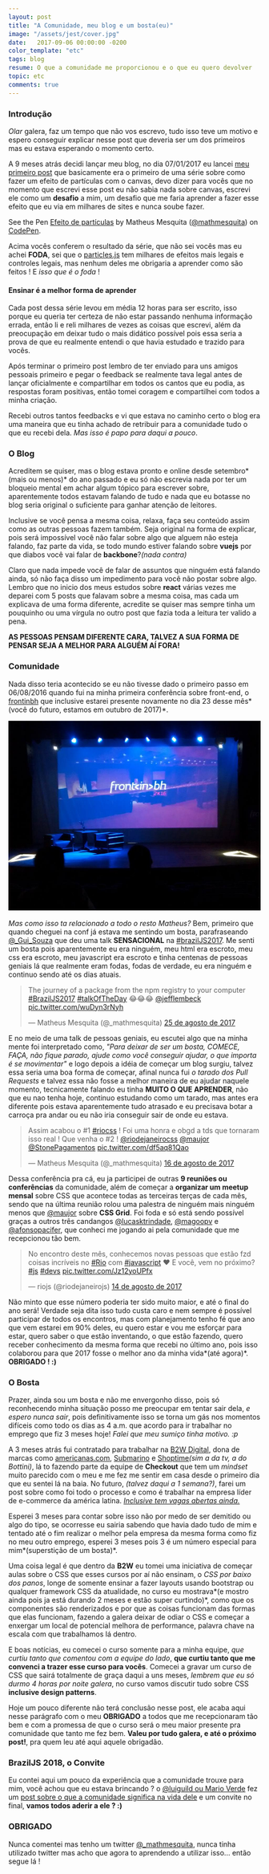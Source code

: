 ```yaml
---
layout: post
title: "A Comunidade, meu blog e um bosta(eu)"
image: "/assets/jest/cover.jpg"
date:   2017-09-06 00:00:00 -0200
color_template: "etc"
tags: blog
resume: O que a comunidade me proporcionou e o que eu quero devolver
topic: etc
comments: true
---
```


### Introdução

*Olar* galera, faz um tempo que não vos escrevo, tudo isso teve um motivo e espero conseguir explicar nesse post que deveria ser um dos primeiros mas eu estava esperando o momento certo.

A 9 meses atrás decidi lançar meu blog, no dia 07/01/2017 eu lancei [meu primeiro post](http://mathmesquita.me/2016/01/07/bem-vindo-ao-canvas.html) que basicamente era o primeiro de uma série sobre como fazer um efeito de partículas com o canvas, devo dizer para vocês que no momento que escrevi esse post eu não sabia nada sobre canvas, escrevi ele como um **desafio** a mim, um desafio que me faria aprender a fazer esse efeito que eu via em milhares de sites e nunca soube fazer.

<p data-height="600" data-theme-id="0" data-slug-hash="wgdoyz" data-default-tab="result" data-user="mathmesquita" data-embed-version="2" data-pen-title="Efeito de partículas" class="codepen">See the Pen <a href="http://codepen.io/mathmesquita/pen/wgdoyz/">Efeito de partículas</a> by Matheus Mesquita (<a href="http://codepen.io/mathmesquita">@mathmesquita</a>) on <a href="http://codepen.io">CodePen</a>.</p>
<script async src="https://production-assets.codepen.io/assets/embed/ei.js"></script>

Acima vocês conferem o resultado da série, que não sei vocês mas eu achei **FODA**, sei que o [particles.js](http://vincentgarreau.com/particles.js/) tem milhares de efeitos mais legais e controles legais, mas nenhum deles me obrigaria a aprender como são feitos ! E *isso que é o foda* ! 

#### Ensinar é a melhor forma de aprender

Cada post dessa série levou em média 12 horas para ser escrito, isso porque eu queria ter certeza de não estar passando nenhuma informação errada, então li e reli milhares de vezes as coisas que escrevi, além da preocupação em deixar tudo o mais didático possível pois essa seria a prova de que eu realmente entendi o que havia estudado e trazido para vocês.

Após terminar o primeiro post lembro de ter enviado para uns amigos pessoais primeiro e pegar o feedback se realmente tava legal antes de lançar oficialmente e compartilhar em todos os cantos que eu podia, as respostas foram positivas, então tomei coragem e compartilhei com todos a minha criação.

Recebi outros tantos feedbacks e vi que estava no caminho certo o blog era uma maneira que eu tinha achado de retribuir para a comunidade tudo o que eu recebi dela. *Mas isso é papo para daqui a pouco*.

### O Blog

Acreditem se quiser, mas o blog estava pronto e online desde setembro*(mais ou menos)* do ano passado e eu só não escrevia nada por ter um bloqueio mental em achar algum tópico para escrever sobre, aparentemente todos estavam falando de tudo e nada que eu botasse no blog seria original o suficiente para ganhar atenção de leitores.

Inclusive se você pensa a mesma coisa, relaxa, faça seu conteúdo assim como as outras pessoas fazem também. Seja original na forma de explicar, pois será impossível você não falar sobre algo que alguem não esteja falando, faz parte da vida, se todo mundo estiver falando sobre **vuejs** por que diabos você vai falar de **backbone**?*(nada contra)*

Claro que nada impede você de falar de assuntos que ninguém está falando ainda, só não faça disso um impedimento para você não postar sobre algo. Lembro que no inicio dos meus estudos sobre **react** várias vezes me deparei com 5 posts que falavam sobre a mesma coisa, mas cada um explicava de uma forma diferente, acredite se quiser mas sempre tinha um pouquinho ou uma vírgula no outro post que fazia toda a leitura ter valido a pena.

**AS PESSOAS PENSAM DIFERENTE CARA, TALVEZ A SUA FORMA DE PENSAR SEJA A MELHOR PARA ALGUÉM AÍ FORA!**

### Comunidade

Nada disso teria acontecido se eu não tivesse dado o primeiro passo em 06/08/2016 quando fui na minha primeira conferência sobre front-end, o [frontinbh](https://frontinbh.com.br/) que inclusive estarei presente novamente no dia 23 desse mês*(você do futuro, estamos em outubro de 2017)*.

![Abertura do frontinbh 2016](/assets/obosta/frontinbh.jpg)

*Mas como isso ta relacionado a todo o resto Matheus?* Bem, primeiro que quando cheguei na conf já estava me sentindo um bosta, parafraseando [@_Gui_Souza](https://twitter.com/_gui_souza) que deu uma talk **SENSACIONAL** na [#brazilJS2017](https://twitter.com/search?q=%23braziljs2017&src=tyah). Me senti um bosta pois aparentemente eu era ninguém, meu html era escroto, meu css era escroto, meu javascript era escroto e tinha centenas de pessoas geniais lá que realmente eram fodas, fodas de verdade, eu era ninguém e continuo sendo até os dias atuais.

<blockquote class="twitter-tweet" data-lang="pt"><p lang="en" dir="ltr">The journey of a package from the npm registry to your computer  <a href="https://twitter.com/hashtag/BrazilJS2017?src=hash">#BrazilJS2017</a> <a href="https://twitter.com/hashtag/talkOfTheDay?src=hash">#talkOfTheDay</a> 😂😂😂 <a href="https://twitter.com/jefflembeck">@jefflembeck</a> <a href="https://t.co/wuDyn3rNyh">pic.twitter.com/wuDyn3rNyh</a></p>&mdash; Matheus Mesquita (@_mathmesquita) <a href="https://twitter.com/_mathmesquita/status/901117384966197248">25 de agosto de 2017</a></blockquote>
<script async src="//platform.twitter.com/widgets.js" charset="utf-8"></script>

E no meio de uma talk de pessoas geniais, eu escutei algo que na minha mente foi interpretado como, *"Para deixar de ser um bosta, COMECE, FAÇA, não fique parado, ajude como você conseguir ajudar, o que importa é se movimentar"* e logo depois a idéia de começar um blog surgiu, talvez essa seria uma boa forma de começar, afinal nunca fui *o tarado dos Pull Requests* e talvez essa não fosse a melhor maneira de eu ajudar naquele momento, tecnicamente falando eu tinha **MUITO O QUE APRENDER**, não que eu nao tenha hoje, continuo estudando como um tarado, mas antes era diferente pois estava aparentemente tudo atrasado e eu precisava botar a carroça pra andar ou eu não iria conseguir sair de onde eu estava.

<blockquote class="twitter-tweet" data-lang="pt"><p lang="pt" dir="ltr">Assim acabou o #1 <a href="https://twitter.com/hashtag/riocss?src=hash">#riocss</a> ! Foi uma honra e obgd a tds que tornaram isso  real ! Que venha o #2 ! <a href="https://twitter.com/riodejaneirocss">@riodejaneirocss</a> <a href="https://twitter.com/maujor">@maujor</a> <a href="https://twitter.com/StonePagamentos">@StonePagamentos</a> <a href="https://t.co/df5aq81Qao">pic.twitter.com/df5aq81Qao</a></p>&mdash; Matheus Mesquita (@_mathmesquita) <a href="https://twitter.com/_mathmesquita/status/897643340686032897">16 de agosto de 2017</a></blockquote>

Dessa conferência pra cá, eu ja participei de outras **9 reuniões ou conferências** da comunidade, além de começar a **organizar um meetup mensal** sobre CSS que acontece todas as terceiras terças de cada mês, sendo que na última reunião rolou uma palestra de ninguém mais ninguém menos que [@maujor](https://twitter.com/maujor) sobre **CSS Grid**. Foi foda e só está sendo possível graças a outros três candangos [@lucasktrindade](https://twitter.com/lucasktrindade), [@magoopv](https://twitter.com/magoopv) e [@afonsopacifer](https://twitter.com/afonsopacifer), que conheci me jogando ai pela comunidade que me recepcionou tão bem.

<blockquote class="twitter-tweet" data-lang="pt"><p lang="pt" dir="ltr">No encontro deste mês, conhecemos novas pessoas que estão fzd coisas incríveis no <a href="https://twitter.com/hashtag/Rio?src=hash">#Rio</a> com <a href="https://twitter.com/hashtag/javascript?src=hash">#javascript</a> ❤️ E você, vem no próximo? <a href="https://twitter.com/hashtag/js?src=hash">#js</a> <a href="https://twitter.com/hashtag/devs?src=hash">#devs</a> <a href="https://t.co/Jz12yoUPfx">pic.twitter.com/Jz12yoUPfx</a></p>&mdash; riojs (@riodejaneirojs) <a href="https://twitter.com/riodejaneirojs/status/897079009913298945">14 de agosto de 2017</a></blockquote>

Não minto que esse número poderia ter sido muito maior, e até o final do ano será! Verdade seja dita isso tudo custa caro e nem sempre é possível participar de todos os encontros, mas com planejamento tenho fé que ano que vem estarei em 90% deles, eu quero estar e vou me esforçar para estar, quero saber o que estão inventando, o que estão fazendo, quero receber conhecimento da mesma forma que recebi no último ano, pois isso colaborou para que 2017 fosse o melhor ano da minha vida*(até agora)*. **OBRIGADO ! :)**

### O Bosta

Prazer, ainda sou um bosta e não me envergonho disso, pois só reconhecendo minha situação posso me preocupar em tentar sair dela, *e espero nunca sair*, pois definitivamente isso se torna um gás nos momentos difíceis como todo os dias as 4 a.m. que acordo para ir trabalhar no emprego que fiz 3 meses hoje! *Falei que meu sumiço tinha motivo. :p* 

A 3 meses atrás fui contratado para trabalhar na [B2W Digital](http://somos.b2wdigital.com/), dona de marcas como [americanas.com](https://www.americanas.com.br/), [Submarino](https://www.submarino.com.br/) e [Shoptime](https://www.submarino.com.br/)*(sim a da tv, a do Bottini)*, lá to fazendo parte da equipe de **Checkout** que tem um *mindset* muito parecido com o meu e me fez me sentir em casa desde o primeiro dia que eu sentei lá na baia. No futuro, *(talvez daqui a 1 semana?)*, farei um post sobre como foi todo o processo e como é trabalhar na empresa líder de e-commerce da américa latina. [*Inclusive tem vagas abertas ainda.*](http://somos.b2wdigital.com/bit/)

Esperei 3 meses para contar sobre isso não por medo de ser demitido ou algo do tipo, se ocorresse eu sairia sabendo que havia dado tudo de mim e tentado até o fim realizar o melhor pela empresa da mesma forma como fiz no meu outro emprego, esperei 3 meses pois 3 é um número especial para mim*(superstição de um bosta)*.

Uma coisa legal é que dentro da **B2W** eu tomei uma iniciativa de começar aulas sobre o CSS que esses cursos por aí não ensinam, o *CSS por baixo dos panos*, longe de somente ensinar a fazer layouts usando bootstrap ou qualquer framework CSS da atualidade, no curso eu mostrava*(e mostro ainda pois ja está durando 2 meses e estão super curtindo)*, como que os componentes são renderizados e por que as coisas funcionam das formas que elas funcionam, fazendo a galera deixar de odiar o CSS e começar a enxergar um local de potencial melhora de performance, palavra chave na escala com que trabalhamos lá dentro.

E boas notícias, eu comecei o curso somente para a minha equipe, *que curtiu tanto que comentou com a equipe do lado*, **que curtiu tanto que me convenci a trazer esse curso para vocês**. Comecei a gravar um curso de CSS que sairá totalmente de graça daqui a uns meses, *lembrem que eu só durmo 4 horas por noite galera*, no curso vamos discutir tudo sobre CSS **inclusive design patterns**.

Hoje um pouco diferente não terá conclusão nesse post, ele acaba aqui nesse parágrafo com o meu **OBRIGADO** a todos que me recepcionaram tão bem e com a promessa de que o curso será o meu maior presente pra comunidade que tanto me fez bem. **Valeu por tudo galera, e até o próximo post!**, pra quem leu até aqui aquele obrigadão.

### BrazilJS 2018, o Convite

Eu contei aqui um pouco da experiência que a comunidade trouxe para mim, você achou que eu estava brincando ? o [@luiguild ou Mario Verde](https://twitter.com/luiguild) fez um [post sobre o que a comunidade significa na vida dele](https://medium.com/@luiguild/braziljs-2018-o-convite-bb921c56acbc) e um convite no final, **vamos todos aderir a ele ? :)**


### OBRIGADO

Nunca comentei mas tenho um twitter [@_mathmesquita](https://twitter.com/_mathmesquita), nunca tinha utilizado twitter mas acho que agora to aprendendo a utilizar isso... então segue lá !